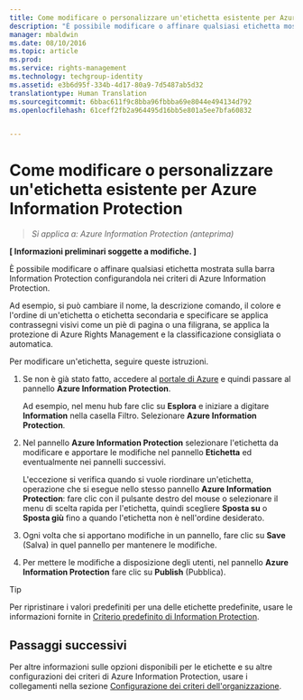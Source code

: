 ```yaml
---
title: Come modificare o personalizzare un'etichetta esistente per Azure Information Protection | Azure Information Protection
description: "È possibile modificare o affinare qualsiasi etichetta mostrata sulla barra Information Protection configurandola nei criteri di Azure Information Protection."
manager: mbaldwin
ms.date: 08/10/2016
ms.topic: article
ms.prod: 
ms.service: rights-management
ms.technology: techgroup-identity
ms.assetid: e3b6d95f-334b-4d17-80a9-7d5487ab5d32
translationtype: Human Translation
ms.sourcegitcommit: 6bbac611f9c8bba96fbbba69e8044e494134d792
ms.openlocfilehash: 61ceff2fb2a964495d16bb5e801a5ee7bfa60832


---
```


# Come modificare o personalizzare un'etichetta esistente per Azure Information Protection

>*Si applica a: Azure Information Protection (anteprima)*

**[ Informazioni preliminari soggette a modifiche. ]**

È possibile modificare o affinare qualsiasi etichetta mostrata sulla barra Information Protection configurandola nei criteri di Azure Information Protection.

Ad esempio, si può cambiare il nome, la descrizione comando, il colore e l'ordine di un'etichetta o etichetta secondaria e specificare se applica contrassegni visivi come un piè di pagina o una filigrana, se applica la protezione di Azure Rights Management e la classificazione consigliata o automatica.

Per modificare un'etichetta, seguire queste istruzioni.


1. Se non è già stato fatto, accedere al [portale di Azure](https://portal.azure.com) e quindi passare al pannello **Azure Information Protection**. 
    
    Ad esempio, nel menu hub fare clic su **Esplora** e iniziare a digitare **Information** nella casella Filtro. Selezionare **Azure Information Protection**.

2. Nel pannello **Azure Information Protection** selezionare l'etichetta da modificare e apportare le modifiche nel pannello **Etichetta** ed eventualmente nei pannelli successivi.

    L'eccezione si verifica quando si vuole riordinare un'etichetta, operazione che si esegue nello stesso pannello **Azure Information Protection**: fare clic con il pulsante destro del mouse o selezionare il menu di scelta rapida per l'etichetta, quindi scegliere **Sposta su** o **Sposta giù** fino a quando l'etichetta non è nell'ordine desiderato.

3. Ogni volta che si apportano modifiche in un pannello, fare clic su **Save** (Salva) in quel pannello per mantenere le modifiche.

4. Per mettere le modifiche a disposizione degli utenti, nel pannello **Azure Information Protection** fare clic su **Publish** (Pubblica).

> [!TIP]
>Per ripristinare i valori predefiniti per una delle etichette predefinite, usare le informazioni fornite in [Criterio predefinito di Information Protection](configure-policy-default.md).

## Passaggi successivi

Per altre informazioni sulle opzioni disponibili per le etichette e su altre configurazioni dei criteri di Azure Information Protection, usare i collegamenti nella sezione [Configurazione dei criteri dell'organizzazione](configure-policy.md#configuring-your-organization-s-policy).






<!--HONumber=Sep16_HO1-->


